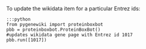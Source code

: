 To update the wikidata item for a particular Entrez ids:

    :::python
	from pygenewiki import proteinboxbot
	pbb = proteinboxbot.ProteinBoxBot()
	#updates wikidata gene page with Entrez id 1017 
	pbb.run([1017])
